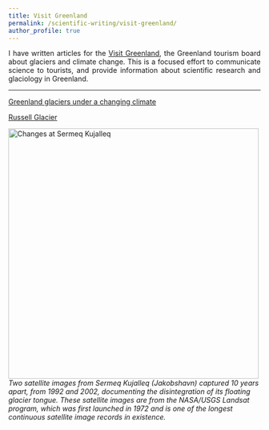 ```yaml
---
title: Visit Greenland
permalink: /scientific-writing/visit-greenland/
author_profile: true
---
```


<p style="text-align:justify;">I have written articles for the <a href="https://visitgreenland.com/">Visit Greenland</a>, the Greenland tourism board about glaciers and climate change. This is a focused effort to communicate science to tourists, and provide information about scientific research and glaciology in Greenland.</p>

<hr>

<p style="text-align:justify;"><a href="https://visitgreenland.com/articles/greenlands-glaciers-under-a-changing-climate/" target="_blank" rel="noopener noreferrer">Greenland glaciers under a changing climate</a></p>

<p style="text-align:justify;"><a href="https://visitgreenland.com/about-greenland/russell-glacier/" target="_blank" rel="noopener noreferrer">Russell Glacier</a></p>

<img src="https://visitgreenland.com/wp-content/uploads/2021/06/sermeq-kujalleq.gif" alt="Changes at Sermeq Kujalleq" width="500" align="aligncenter"/><br>
*Two satellite images from Sermeq Kujalleq (Jakobshavn) captured 10 years apart, from 1992 and 2002, documenting the disintegration of its floating glacier tongue. These satellite images are from the NASA/USGS Landsat program, which was first launched in 1972 and is one of the longest continuous satellite image records in existence.*
